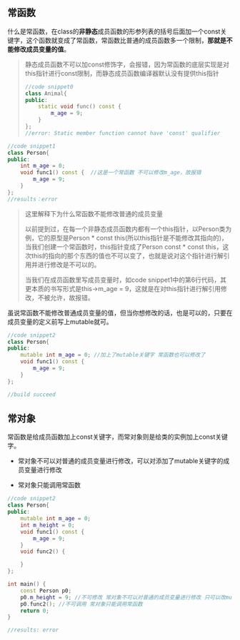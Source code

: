 ## 常函数

什么是常函数，在class的**非静态**成员函数的形参列表的括号后面加一个const关键字，这个函数就变成了常函数，常函数比普通的成员函数多一个限制，**那就是不能修改成员变量的值**。

> 静态成员函数不可以加const修饰字，会报错，因为常函数的底层实现是对this指针进行const限制，而静态成员函数编译器默认没有提供this指针
>
> ```cpp
> //code snippet0
> class Animal{
> public:
>     static void func() const {
>         m_age = 9;
>     }
> };
> //error: Static member function cannot have 'const' qualifier
> ```
>
> 

```cpp
//code snippet1
class Person{
public:
    int m_age = 0;
    void func1() const {  //这是一个常函数 不可以修改m_age，故报错
        m_age = 9;
    }
};
//results：error
```

> 这里解释下为什么常函数不能修改普通的成员变量
>
> 以前提到过，在每一个非静态成员函数内都有一个this指针，以Person类为例，它的原型是Person * const this(所以this指针是不能修改其指向的)，当我们创建一个常函数时，this指针变成了Person const * const this，这次this的指向的那个东西的值也不可以变了，也就是说对这个指针进行解引用并进行修改是不可以的。
>
> 当我们在成员函数里写成员变量时，如code snippet1中的第6行代码，其更本质的书写形式是this->m_age = 9，这就是在对this指针进行解引用修改，不被允许，故报错。

虽说常函数不能修改普通成员变量的值，但当你想修改的话，也是可以的，只要在成员变量的定义前写上mutable就可。

```cpp
//code snippet2
class Person{
public:
    mutable int m_age = 0; //加上了mutable关键字 常函数也可以修改了
    void func1() const {
        m_age = 9;
    }
};

//build succeed
```



## 常对象

常函数是给成员函数加上const关键字，而常对象则是给类的实例加上const关键字。

* 常对象不可以对普通的成员变量进行修改，可以对添加了mutable关键字的成员变量进行修改

* 常对象只能调用常函数

```cpp
//code snippet2
class Person{
public:
    mutable int m_age = 0;
    int m_height = 0;
    void func1() const {
        m_age = 9;
    }
    void func2() {

    }
};

int main() {
    const Person p0;
    p0.m_height = 9; //不可修改 常对象不可以对普通的成员变量进行修改 只可以改mutable的
    p0.func2(); //不可调用 常对象只能调用常函数
    return 0;
}

//results: error
```

